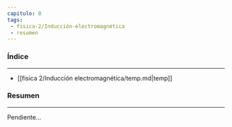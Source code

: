 ```yaml
---
capitulo: 8
tags: 
 - fisica-2/Inducción-electromagnética
 - resumen
---
```

### Índice
---
 * [[fisica 2/Inducción electromagnética/temp.md|temp]]

### Resumen
---
Pendiente...